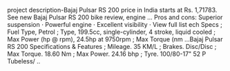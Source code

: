 project description-Bajaj Pulsar RS 200 price in India starts at Rs. 1,71783. See new Bajaj Pulsar RS 200 bike review, engine ...
Pros and cons: Superior suspension ⋅ Powerful engine ⋅ Excellent visibility ⋅ View full list ech Specs ; Fuel Type, Petrol ; Type, 199.5cc, single-cylinder, 4 stroke, liquid cooled ; Max Power (hp @ rpm), 24.5hp at 9750rpm ; Max Torque (nm ...Bajaj Pulsar RS 200 Specifications & Features ; Mileage. 35 KM/L ; Brakes. Disc/Disc ; Max Torque. 18.60 Nm ; Max Power. 24.16 bhp ; Tyre. 100/80-17" 52 P Tubeless/ ..
